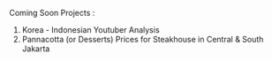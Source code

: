 Coming Soon Projects :
1. Korea - Indonesian Youtuber Analysis
2. Pannacotta (or Desserts) Prices for Steakhouse in Central & South Jakarta
